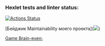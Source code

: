 ### Hexlet tests and linter status:
[![Actions Status](https://github.com/Disv-23/frontend-project-44/workflows/hexlet-check/badge.svg)](https://github.com/Disv-23/frontend-project-44/actions)

[Бейджик Maintainability моего проекта](<a href="https://codeclimate.com/github/Disv-23/frontend-project-44/maintainability"><img src="https://api.codeclimate.com/v1/badges/1bfab0f4e521174e44ce/maintainability" /></a>)

[Game Brain-even: ](https://asciinema.org/a/qXrtz0Ii5vuq8y6jMOIvLb5Ww)